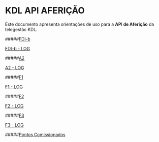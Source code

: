 # KDL API AFERIÇÃO

Este documento apresenta orientações de uso para a **API de Aferição** da telegestão KDL.


#####[FDI-b](fdi-b.md)

[FDI-b - LOG](fdi-b_log.md)

#####[A2](a2.md)

[A2 - LOG](a2_log.md)

#####[F1](f1.md)

[F1 - LOG](f1_log.md)

#####[F2](f2.md)

[F2 - LOG](f2_log.md)

#####[F3](f3.md)

[F3 - LOG](f3_log.md)

#####[Pontos Comissionados](pontos-comissionados.md)